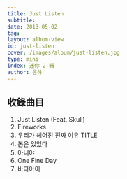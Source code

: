 ```yaml
---
title: Just Listen
subtitle:
date: 2013-05-02
tag:
layout: album-view
id: just-listen
cover: /images/album/just-listen.jpg
type: mini
index: 迷你 2 輯
author: 윤하
---
```


## 收錄曲目

1. Just Listen (Feat. Skull)
2. Fireworks
3. 우리가 헤어진 진짜 이유 <span class="badge">TITLE</span>
4. 봄은 있었다
5. 아니야
6. One Fine Day
7. 바다아이
